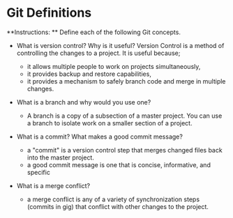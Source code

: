 # Git Definitions

**Instructions: ** Define each of the following Git concepts.

* What is version control?  Why is it useful?
Version Control is a method of controlling the changes to a project.  It is useful because;
    * it allows multiple people to work on projects simultaneously,
    * it provides backup and restore capabilities,
    * it provides a mechanism to safely branch code and merge in multiple changes.


* What is a branch and why would you use one?
    * A branch is a copy of a subsection of a master project. You can use a branch to isolate work on a smaller section of a project.
    
* What is a commit? What makes a good commit message?
    * a "commit" is a version control step that merges changed files back into the master project. 
    * a good commit message is one that is concise, informative, and specific

* What is a merge conflict?
    * a merge conflict is any of a variety of synchronization steps (commits in gig) that conflict with other changes to the project.